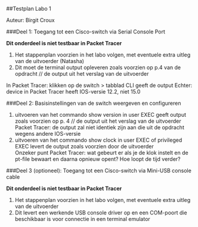 ##Testplan Labo 1

Auteur: Birgit Croux

###Deel 1: Toegang tot een Cisco-switch via Serial Console Port

**Dit onderdeel is niet testbaar in Packet Tracer**

1. Het stappenplan voorzien in het labo volgen, met eventuele extra uitleg van de uitvoerder (Natasha)
2. Dit moet de terminal output opleveren zoals voorzien op p.4 van de opdracht // de output uit het verslag van de uitvoerder

In Packet Tracer: klikken op de switch > tabblad CLI geeft de output
Echter: device in Packet Tracer heeft IOS-versie 12.2, niet 15.0

###Deel 2: Basisinstellingen van de switch weergeven en configureren

1. uitvoeren van het commando show version in user EXEC geeft output zoals voorzien op p. 4 // de output uit het verslag van de uitvoerder  
   Packet Tracer: de output zal niet identiek zijn aan die uit de opdracht wegens andere IOS-versie
2. uitvoeren van het commando show clock in user EXEC of privileged EXEC levert de output zoals voorzien door de uitvoerder  
   Onzeker punt Packet Tracer: wat gebeurt er als je de klok instelt en de pt-file bewaart en daarna opnieuw opent? Hoe loopt de tijd verder?

###Deel 3 (optioneel): Toegang tot een Cisco-switch via Mini-USB console cable

**Dit onderdeel is niet testbaar in Packet Tracer**

1. Het stappenplan voorzien in het labo volgen, met eventuele extra uitleg van de uitvoerder
2. Dit levert een werkende USB console driver op en een COM-poort die beschikbaar is voor connectie in een terminal emulator